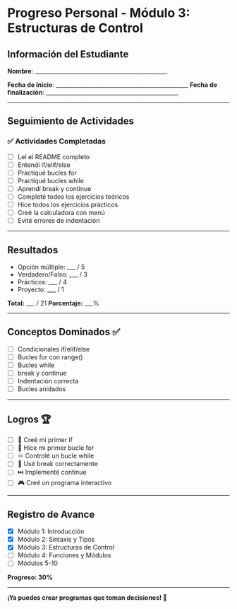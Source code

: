 # Progreso Personal - Módulo 3: Estructuras de Control

## Información del Estudiante

**Nombre**: _______________________________________________

**Fecha de inicio**: _______________________________________________
**Fecha de finalización**: _______________________________________________

---

## Seguimiento de Actividades

### ✅ Actividades Completadas

- [ ] Leí el README completo
- [ ] Entendí if/elif/else
- [ ] Practiqué bucles for
- [ ] Practiqué bucles while
- [ ] Aprendí break y continue
- [ ] Completé todos los ejercicios teóricos
- [ ] Hice todos los ejercicios prácticos
- [ ] Creé la calculadora con menú
- [ ] Evité errores de indentación

---

## Resultados

- Opción múltiple: ___ / 5
- Verdadero/Falso: ___ / 3
- Prácticos: ___ / 4
- Proyecto: ___ / 1

**Total:** ___ / 21
**Porcentaje:** ___%

---

## Conceptos Dominados ✅

- [ ] Condicionales if/elif/else
- [ ] Bucles for con range()
- [ ] Bucles while
- [ ] break y continue
- [ ] Indentación correcta
- [ ] Bucles anidados

---

## Logros 🏆

- [ ] 🎯 Creé mi primer if
- [ ] 🔄 Hice mi primer bucle for
- [ ] ♾️ Controlé un bucle while
- [ ] 🛑 Usé break correctamente
- [ ] ⏭️ Implementé continue
- [ ] 🎮 Creé un programa interactivo

---

## Registro de Avance

- [x] Módulo 1: Introducción
- [x] Módulo 2: Sintaxis y Tipos
- [x] Módulo 3: Estructuras de Control
- [ ] Módulo 4: Funciones y Módulos
- [ ] Módulos 5-10

**Progreso: 30%**

---

**¡Ya puedes crear programas que toman decisiones! 🚀**
